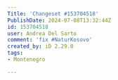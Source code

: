 ```yaml
---
Title: 'Changeset #153704518'
PublishDate: 2024-07-08T13:32:44Z
id: 153704518
user: Andrea Del Sarto
comment: 'fix #NaturKosovo'
created_by: iD 2.29.0
tags:
- Montenegro

---
```

